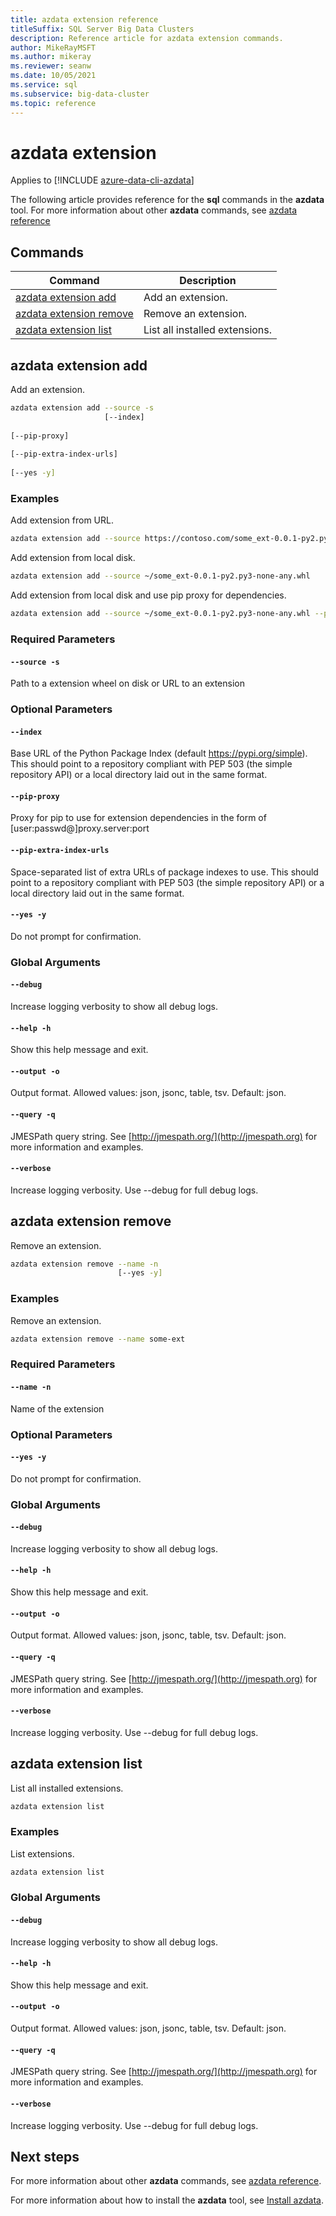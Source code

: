 ```yaml
---
title: azdata extension reference
titleSuffix: SQL Server Big Data Clusters
description: Reference article for azdata extension commands.
author: MikeRayMSFT
ms.author: mikeray
ms.reviewer: seanw
ms.date: 10/05/2021
ms.service: sql
ms.subservice: big-data-cluster
ms.topic: reference
---
```


# azdata extension

Applies to [!INCLUDE [azure-data-cli-azdata](../../includes/azure-data-cli-azdata.md)]

The following article provides reference for the **sql** commands in the **azdata** tool. For more information about other **azdata** commands, see [azdata reference](reference-azdata.md)

## Commands

|Command|Description|
| --- | --- |
[azdata extension add](#azdata-extension-add) | Add an extension.
[azdata extension remove](#azdata-extension-remove) | Remove an extension.
[azdata extension list](#azdata-extension-list) | List all installed extensions.
## azdata extension add
Add an extension.
```bash
azdata extension add --source -s 
                     [--index]  
                     
[--pip-proxy]  
                     
[--pip-extra-index-urls]  
                     
[--yes -y]
```
### Examples
Add extension from URL.
```bash
azdata extension add --source https://contoso.com/some_ext-0.0.1-py2.py3-none-any.whl
```
Add extension from local disk.
```bash
azdata extension add --source ~/some_ext-0.0.1-py2.py3-none-any.whl
```
Add extension from local disk and use pip proxy for dependencies.
```bash
azdata extension add --source ~/some_ext-0.0.1-py2.py3-none-any.whl --pip-proxy https://user:pass@proxy.server:8080
```
### Required Parameters
#### `--source -s`
Path to a extension wheel on disk or URL to an extension
### Optional Parameters
#### `--index`
Base URL of the Python Package Index (default https://pypi.org/simple). This should point to a repository compliant with PEP 503 (the simple repository API) or a local directory laid out in the same format.
#### `--pip-proxy`
Proxy for pip to use for extension dependencies in the form of [user:passwd@]proxy.server:port
#### `--pip-extra-index-urls`
Space-separated list of extra URLs of package indexes to use. This should point to a repository compliant with PEP 503 (the simple repository API) or a local directory laid out in the same format.
#### `--yes -y`
Do not prompt for confirmation.
### Global Arguments
#### `--debug`
Increase logging verbosity to show all debug logs.
#### `--help -h`
Show this help message and exit.
#### `--output -o`
Output format.  Allowed values: json, jsonc, table, tsv.  Default: json.
#### `--query -q`
JMESPath query string. See [http://jmespath.org/](http://jmespath.org) for more information and examples.
#### `--verbose`
Increase logging verbosity. Use --debug for full debug logs.
## azdata extension remove
Remove an extension.
```bash
azdata extension remove --name -n 
                        [--yes -y]
```
### Examples
Remove an extension.
```bash
azdata extension remove --name some-ext
```
### Required Parameters
#### `--name -n`
Name of the extension
### Optional Parameters
#### `--yes -y`
Do not prompt for confirmation.
### Global Arguments
#### `--debug`
Increase logging verbosity to show all debug logs.
#### `--help -h`
Show this help message and exit.
#### `--output -o`
Output format.  Allowed values: json, jsonc, table, tsv.  Default: json.
#### `--query -q`
JMESPath query string. See [http://jmespath.org/](http://jmespath.org) for more information and examples.
#### `--verbose`
Increase logging verbosity. Use --debug for full debug logs.
## azdata extension list
List all installed extensions.
```bash
azdata extension list 
```
### Examples
List extensions.
```bash
azdata extension list
```
### Global Arguments
#### `--debug`
Increase logging verbosity to show all debug logs.
#### `--help -h`
Show this help message and exit.
#### `--output -o`
Output format.  Allowed values: json, jsonc, table, tsv.  Default: json.
#### `--query -q`
JMESPath query string. See [http://jmespath.org/](http://jmespath.org) for more information and examples.
#### `--verbose`
Increase logging verbosity. Use --debug for full debug logs.

## Next steps

For more information about other **azdata** commands, see [azdata reference](reference-azdata.md). 

For more information about how to install the **azdata** tool, see [Install azdata](..\install\deploy-install-azdata.md).